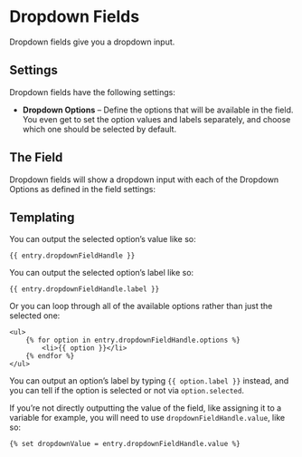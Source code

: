 # Dropdown Fields

Dropdown fields give you a dropdown input.

## Settings

Dropdown fields have the following settings:

* **Dropdown Options** – Define the options that will be available in the field. You even get to set the option values and labels separately, and choose which one should be selected by default.


## The Field

Dropdown fields will show a dropdown input with each of the Dropdown Options as defined in the field settings:

## Templating

You can output the selected option’s value like so:

```twig
{{ entry.dropdownFieldHandle }}
```

You can output the selected option’s label like so:

```twig
{{ entry.dropdownFieldHandle.label }}
```

Or you can loop through all of the available options rather than just the selected one:

```twig
<ul>
    {% for option in entry.dropdownFieldHandle.options %}
        <li>{{ option }}</li>
    {% endfor %}
</ul>
```

You can output an option’s label by typing `{{ option.label }}` instead, and you can tell if the option is selected or not via `option.selected`.

If you’re not directly outputting the value of the field, like assigning it to a variable for example, you will need to use `dropdownFieldHandle.value`, like so:

```twig
{% set dropdownValue = entry.dropdownFieldHandle.value %}
```
